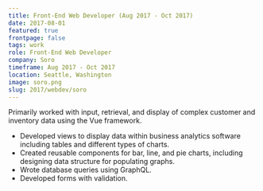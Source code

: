 ```yaml
---
title: Front-End Web Developer (Aug 2017 - Oct 2017)
date: 2017-08-01
featured: true
frontpage: false
tags: work
role: Front-End Web Developer
company: Soro
timeframe: Aug 2017 - Oct 2017
location: Seattle, Washington
image: soro.png
slug: 2017/webdev/soro
---
```

Primarily worked with input, retrieval, and display of complex customer and inventory data using the Vue framework.

- Developed views to display data within business analytics software including tables and different types of charts.
- Created reusable components for bar, line, and pie charts, including designing data structure for populating graphs.
- Wrote database queries using GraphQL.
- Developed forms with validation.